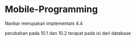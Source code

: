 # Mobile-Programming

Navbar merupakan implementais 4.4 

perubahan pada 10.1 dan 10.2 terapat pada isi dari database

